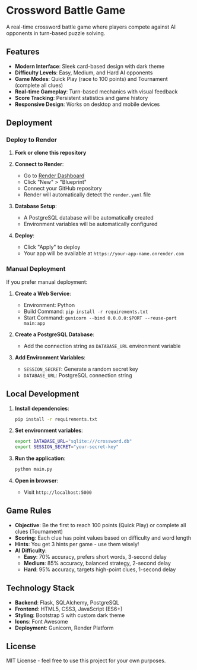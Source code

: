 # Crossword Battle Game

A real-time crossword battle game where players compete against AI opponents in turn-based puzzle solving.

## Features

- **Modern Interface**: Sleek card-based design with dark theme
- **Difficulty Levels**: Easy, Medium, and Hard AI opponents
- **Game Modes**: Quick Play (race to 100 points) and Tournament (complete all clues)
- **Real-time Gameplay**: Turn-based mechanics with visual feedback
- **Score Tracking**: Persistent statistics and game history
- **Responsive Design**: Works on desktop and mobile devices

## Deployment

### Deploy to Render

1. **Fork or clone this repository**
2. **Connect to Render**:
   - Go to [Render Dashboard](https://dashboard.render.com/)
   - Click "New" > "Blueprint"
   - Connect your GitHub repository
   - Render will automatically detect the `render.yaml` file

3. **Database Setup**:
   - A PostgreSQL database will be automatically created
   - Environment variables will be automatically configured

4. **Deploy**:
   - Click "Apply" to deploy
   - Your app will be available at `https://your-app-name.onrender.com`

### Manual Deployment

If you prefer manual deployment:

1. **Create a Web Service**:
   - Environment: Python
   - Build Command: `pip install -r requirements.txt`
   - Start Command: `gunicorn --bind 0.0.0.0:$PORT --reuse-port main:app`

2. **Create a PostgreSQL Database**:
   - Add the connection string as `DATABASE_URL` environment variable

3. **Add Environment Variables**:
   - `SESSION_SECRET`: Generate a random secret key
   - `DATABASE_URL`: PostgreSQL connection string

## Local Development

1. **Install dependencies**:
   ```bash
   pip install -r requirements.txt
   ```

2. **Set environment variables**:
   ```bash
   export DATABASE_URL="sqlite:///crossword.db"
   export SESSION_SECRET="your-secret-key"
   ```

3. **Run the application**:
   ```bash
   python main.py
   ```

4. **Open in browser**:
   - Visit `http://localhost:5000`

## Game Rules

- **Objective**: Be the first to reach 100 points (Quick Play) or complete all clues (Tournament)
- **Scoring**: Each clue has point values based on difficulty and word length
- **Hints**: You get 3 hints per game - use them wisely!
- **AI Difficulty**:
  - **Easy**: 70% accuracy, prefers short words, 3-second delay
  - **Medium**: 85% accuracy, balanced strategy, 2-second delay  
  - **Hard**: 95% accuracy, targets high-point clues, 1-second delay

## Technology Stack

- **Backend**: Flask, SQLAlchemy, PostgreSQL
- **Frontend**: HTML5, CSS3, JavaScript (ES6+)
- **Styling**: Bootstrap 5 with custom dark theme
- **Icons**: Font Awesome
- **Deployment**: Gunicorn, Render Platform

## License

MIT License - feel free to use this project for your own purposes.